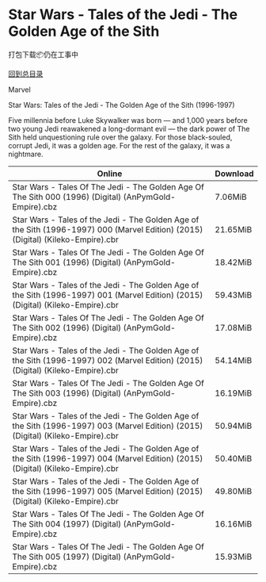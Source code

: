 # Star Wars - Tales of the Jedi - The Golden Age of the Sith

打包下载📦仍在工事中

[回到总目录](/Catalogs.md)

Marvel

Star Wars: Tales of the Jedi - The Golden Age of the Sith (1996-1997)

Five millennia before Luke Skywalker was born — and 1,000 years before two young Jedi reawakened a long-dormant evil — the dark power of The Sith held unquestioning rule over the galaxy. For those black-souled, corrupt Jedi, it was a golden age. For the rest of the galaxy, it was a nightmare. 





Online | Download
--- | ---
Star Wars - Tales Of The Jedi - The Golden Age Of The Sith 000 (1996) (Digital) (AnPymGold-Empire).cbz | 7.06MiB
Star Wars - Tales of the Jedi - The Golden Age of the Sith (1996-1997) 000 (Marvel Edition) (2015) (Digital) (Kileko-Empire).cbr | 21.65MiB
Star Wars - Tales Of The Jedi - The Golden Age Of The Sith 001 (1996) (Digital) (AnPymGold-Empire).cbz | 18.42MiB
Star Wars - Tales of the Jedi - The Golden Age of the Sith (1996-1997) 001 (Marvel Edition) (2015) (Digital) (Kileko-Empire).cbr | 59.43MiB
Star Wars - Tales Of The Jedi - The Golden Age Of The Sith 002 (1996) (Digital) (AnPymGold-Empire).cbz | 17.08MiB
Star Wars - Tales of the Jedi - The Golden Age of the Sith (1996-1997) 002 (Marvel Edition) (2015) (Digital) (Kileko-Empire).cbr | 54.14MiB
Star Wars - Tales Of The Jedi - The Golden Age Of The Sith 003 (1996) (Digital) (AnPymGold-Empire).cbz | 16.19MiB
Star Wars - Tales of the Jedi - The Golden Age of the Sith (1996-1997) 003 (Marvel Edition) (2015) (Digital) (Kileko-Empire).cbr | 50.94MiB
Star Wars - Tales of the Jedi - The Golden Age of the Sith (1996-1997) 004 (Marvel Edition) (2015) (Digital) (Kileko-Empire).cbr | 50.40MiB
Star Wars - Tales of the Jedi - The Golden Age of the Sith (1996-1997) 005 (Marvel Edition) (2015) (Digital) (Kileko-Empire).cbr | 49.80MiB
Star Wars - Tales Of The Jedi - The Golden Age Of The Sith 004 (1997) (Digital) (AnPymGold-Empire).cbz | 16.16MiB
Star Wars - Tales Of The Jedi - The Golden Age Of The Sith 005 (1997) (Digital) (AnPymGold-Empire).cbz | 15.93MiB